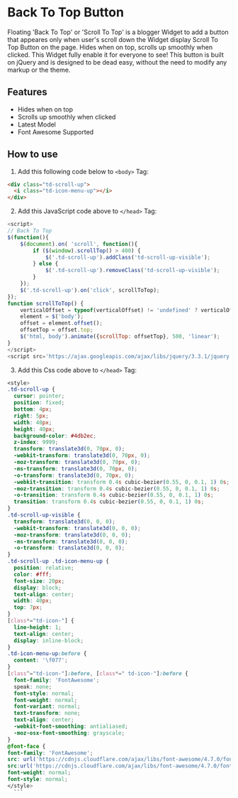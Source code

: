 # Back To Top Button

Floating 'Back To Top' or 'Scroll To Top' is a blogger Widget to add a button that appeares only when user's scroll down the Widget display Scroll To Top Button on the page. Hides when on top, scrolls up smoothly when clicked. This Widget fully enable it for everyone to see! This button is built on jQuery and is designed to be dead easy, without the need to modify any markup or the theme.

## Features

- Hides when on top
- Scrolls up smoothly when clicked
- Latest Model
- Font Awesome Supported

## How to use

1. Add this following code below to `<body>` Tag:
```html
<div class="td-scroll-up">
  <i class="td-icon-menu-up"></i>
</div>
```

2. Add this JavaScript code above to `</head>` Tag:
```js
<script>
// Back To Top
$(function(){
	$(document).on( 'scroll', function(){
		if ($(window).scrollTop() > 400) {
			$('.td-scroll-up').addClass('td-scroll-up-visible');
		} else {
			$('.td-scroll-up').removeClass('td-scroll-up-visible');
		}
	});
	$('.td-scroll-up').on('click', scrollToTop);
});
function scrollToTop() {
	verticalOffset = typeof(verticalOffset) != 'undefined' ? verticalOffset : 0;
	element = $('body');
	offset = element.offset();
	offsetTop = offset.top;
	$('html, body').animate({scrollTop: offsetTop}, 500, 'linear');
}
</script>
<script src='https://ajax.googleapis.com/ajax/libs/jquery/3.3.1/jquery.min.js'></script>
  ```
  
  3. Add this Css code above to `</head>` Tag:
  ```css
  <style>
.td-scroll-up {
    cursor: pointer;
    position: fixed;
    bottom: 4px;
    right: 5px;
    width: 40px;
    height: 40px;
    background-color: #4db2ec;
    z-index: 9999;
    transform: translate3d(0, 70px, 0);
    -webkit-transform: translate3d(0, 70px, 0);
    -moz-transform: translate3d(0, 70px, 0);
    -ms-transform: translate3d(0, 70px, 0);
    -o-transform: translate3d(0, 70px, 0);
    -webkit-transition: transform 0.4s cubic-bezier(0.55, 0, 0.1, 1) 0s;
    -moz-transition: transform 0.4s cubic-bezier(0.55, 0, 0.1, 1) 0s;
    -o-transition: transform 0.4s cubic-bezier(0.55, 0, 0.1, 1) 0s;
    transition: transform 0.4s cubic-bezier(0.55, 0, 0.1, 1) 0s;
}
.td-scroll-up-visible {
    transform: translate3d(0, 0, 0);
    -webkit-transform: translate3d(0, 0, 0);
    -moz-transform: translate3d(0, 0, 0);
    -ms-transform: translate3d(0, 0, 0);
    -o-transform: translate3d(0, 0, 0);
}
.td-scroll-up .td-icon-menu-up {
    position: relative;
    color: #fff;
    font-size: 20px;
    display: block;
    text-align: center;
    width: 40px;
    top: 7px;
}
[class*="td-icon-"] {
    line-height: 1;
    text-align: center;
    display: inline-block;
}
.td-icon-menu-up:before {
    content: '\f077';
}
[class^="td-icon-"]:before, [class*=" td-icon-"]:before {
    font-family: 'FontAwesome';
    speak: none;
    font-style: normal;
    font-weight: normal;
    font-variant: normal;
    text-transform: none;
    text-align: center;
    -webkit-font-smoothing: antialiased;
    -moz-osx-font-smoothing: grayscale;
}
@font-face {
font-family: 'FontAwesome';
src: url('https://cdnjs.cloudflare.com/ajax/libs/font-awesome/4.7.0/fonts/fontawesome-webfont.eot?v=4.7.0');
src:url('https://cdnjs.cloudflare.com/ajax/libs/font-awesome/4.7.0/fonts/fontawesome-webfont.eot?#iefix&v=4.7.0') format('embedded-opentype'),url('https://cdnjs.cloudflare.com/ajax/libs/font-awesome/4.7.0/fonts/fontawesome-webfont.woff2?v=4.7.0') format('woff2'),url('https://cdnjs.cloudflare.com/ajax/libs/font-awesome/4.7.0/fonts/fontawesome-webfont.woff?v=4.7.0') format('woff'),url('https://cdnjs.cloudflare.com/ajax/libs/font-awesome/4.7.0//fonts/fontawesome-webfont.ttf?v=4.7.0') format('truetype'),url('https://cdnjs.cloudflare.com/ajax/libs/font-awesome/4.7.0/fonts/fontawesome-webfont.svg?v=4.7.0#fontawesomeregular') format('svg');
font-weight: normal;
font-style: normal;
</style>
    ```
